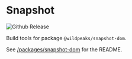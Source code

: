 # Snapshot

![Github Release](https://img.shields.io/github/v/release/wildpeaks/package-snapshot-dom.svg?label=Release&logo=github&logoColor=eceff4&colorA=4c566a&colorB=11abfb)

Build tools for package `@wildpeaks/snapshot-dom`.

See [/packages/snapshot-dom](packages/snapshot-dom) for the README.
